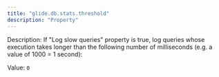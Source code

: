 ```yaml
---
title: "glide.db.stats.threshold"
description: "Property"
---
```


Description: If "Log slow queries" property is true, log queries whose execution takes longer than the following
			number of milliseconds (e.g. a value of 1000 = 1 second):
		

Value: `0`